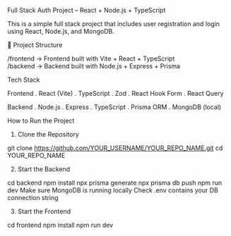 Full Stack Auth Project – React + Node.js + TypeScript

This is a simple full stack project that includes user registration and login using React, Node.js, and MongoDB.

📁 Project Structure

/frontend  → Frontend built with Vite + React + TypeScript  
/backend  → Backend built with Node.js + Express + Prisma  

Tech Stack

Frontend
. React (Vite)
. TypeScript
. Zod
. React Hook Form
. React Query

 Backend
. Node.js
. Express
. TypeScript
. Prisma ORM
. MongoDB (local)

How to Run the Project

 1. Clone the Repository

git clone https://github.com/YOUR_USERNAME/YOUR_REPO_NAME.git
cd YOUR_REPO_NAME

2. Start the Backend

cd backend
npm install
npx prisma generate
npx prisma db push
npm run dev
Make sure MongoDB is running locally
Check .env contains your DB connection string

3. Start the Frontend

cd frontend
npm install
npm run dev